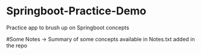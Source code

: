 # Springboot-Practice-Demo
Practice app to brush up on Springboot concepts

#Some Notes -> Summary of some concepts available in Notes.txt added in the repo
